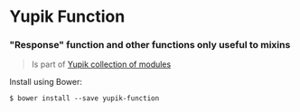 Yupik Function
==============

### "Response" function and other functions only useful to mixins

> Is part of [Yupik collection of modules](https://github.com/laurentperroteau/yupik)

Install using Bower:

    $ bower install --save yupik-function
